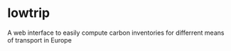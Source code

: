 # lowtrip
A web interface to easily compute carbon inventories for differrent means of transport in Europe

